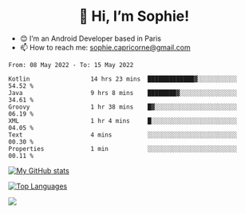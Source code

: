 <h1 align="center"> 👋 Hi, I’m Sophie! </h1>  

- 😊 I’m an Android Developer based in Paris
- 📫 How to reach me: sophie.capricorne@gmail.com


<!--START_SECTION:waka-->

```text
From: 08 May 2022 - To: 15 May 2022

Kotlin                 14 hrs 23 mins  █████████████▓░░░░░░░░░░░   54.52 %
Java                   9 hrs 8 mins    ████████▓░░░░░░░░░░░░░░░░   34.61 %
Groovy                 1 hr 38 mins    █▓░░░░░░░░░░░░░░░░░░░░░░░   06.19 %
XML                    1 hr 4 mins     █░░░░░░░░░░░░░░░░░░░░░░░░   04.05 %
Text                   4 mins          ░░░░░░░░░░░░░░░░░░░░░░░░░   00.30 %
Properties             1 min           ░░░░░░░░░░░░░░░░░░░░░░░░░   00.11 %
```

<!--END_SECTION:waka-->

[![My GitHub stats](https://github-readme-stats.vercel.app/api?username=sophicapri&show_icons=true&theme=buefy)](https://github.com/anuraghazra/github-readme-stats)

[![Top Languages](https://github-readme-stats.vercel.app/api/top-langs/?username=sophicapri&langs_count=2&layout=compact)](https://github.com/anuraghazra/github-readme-stats)

![](https://github-readme-streak-stats.herokuapp.com/?user=sophicapri)
